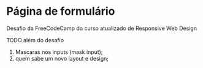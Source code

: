 # Página de formulário
Desafio da FreeCodeCamp do curso atualizado de Responsive Web Design

TODO além do desafio
1. Mascaras nos inputs (mask input);
2. quem sabe um novo layout e design;
